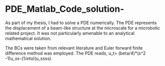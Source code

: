 # PDE_Matlab_Code_solution-
As part of my thesis, I had to solve a PDE numerically. The PDE represents the displacement of a beam-like structure at the microscale for a microbotic related project. It was not particularly amenable to an analytical mathematical solution. 

The BCs were taken from relevant literature and Euler forward finite difference method was employed. The PDE reads, u_t= (beta/4)*(s^2 -1)*u_ss-(1/eta)*(u_ssss). 
